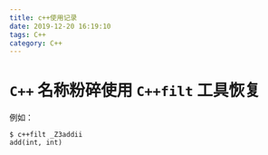 ```yaml
---
title: c++使用记录
date: 2019-12-20 16:19:10
tags: C++
category: C++
---
```


# `C++` 名称粉碎使用 `C++filt` 工具恢复
例如：
```
$ c++filt _Z3addii
add(int, int)

```